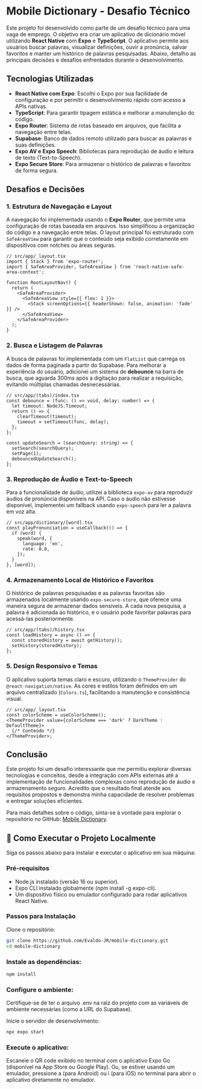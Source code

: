 # Mobile Dictionary - Desafio Técnico

Este projeto foi desenvolvido como parte de um desafio técnico para uma vaga de emprego. O objetivo era criar um aplicativo de dicionário móvel utilizando **React Native** com **Expo** e **TypeScript**. O aplicativo permite aos usuários buscar palavras, visualizar definições, ouvir a pronúncia, salvar favoritos e manter um histórico de palavras pesquisadas. Abaixo, detalho as principais decisões e desafios enfrentados durante o desenvolvimento.

## Tecnologias Utilizadas

- **React Native com Expo**: Escolhi o Expo por sua facilidade de configuração e por permitir o desenvolvimento rápido com acesso a APIs nativas.
- **TypeScript**: Para garantir tipagem estática e melhorar a manutenção do código.
- **Expo Router**: Sistema de rotas baseado em arquivos, que facilita a navegação entre telas.
- **Supabase**: Banco de dados remoto utilizado para buscar as palavras e suas definições.
- **Expo AV e Expo Speech**: Bibliotecas para reprodução de áudio e leitura de texto (Text-to-Speech).
- **Expo Secure Store**: Para armazenar o histórico de palavras e favoritos de forma segura.

## Desafios e Decisões

### 1. **Estrutura de Navegação e Layout**

A navegação foi implementada usando o **Expo Router**, que permite uma configuração de rotas baseada em arquivos. Isso simplificou a organização do código e a navegação entre telas. O layout principal foi estruturado com `SafeAreaView` para garantir que o conteúdo seja exibido corretamente em dispositivos com notches ou áreas seguras.

```tsx
// src/app/_layout.tsx
import { Stack } from 'expo-router';
import { SafeAreaProvider, SafeAreaView } from 'react-native-safe-area-context';

function RootLayoutNav() {
  return (
    <SafeAreaProvider>
      <SafeAreaView style={{ flex: 1 }}>
        <Stack screenOptions={{ headerShown: false, animation: 'fade' }} />
      </SafeAreaView>
    </SafeAreaProvider>
  );
}
```

### 2. **Busca e Listagem de Palavras**

A busca de palavras foi implementada com um `FlatList` que carrega os dados de forma paginada a partir do Supabase. Para melhorar a experiência do usuário, adicionei um sistema de **debounce** na barra de busca, que aguarda 300ms após a digitação para realizar a requisição, evitando múltiplas chamadas desnecessárias.

```tsx
// src/app/(tabs)/index.tsx
const debounce = (func: () => void, delay: number) => {
  let timeout: NodeJS.Timeout;
  return () => {
    clearTimeout(timeout);
    timeout = setTimeout(func, delay);
  };
};

const updateSearch = (searchQuery: string) => {
  setSearch(searchQuery);
  setPage(1);
  debouncedUpdateSearch();
};
```

### 3. **Reprodução de Áudio e Text-to-Speech**

Para a funcionalidade de áudio, utilizei a biblioteca `expo-av` para reproduzir áudios de pronúncia disponíveis na API. Caso o áudio não estivesse disponível, implementei um fallback usando `expo-speech` para ler a palavra em voz alta.

```tsx
// src/app/dictionary/[word].tsx
const playPronunciation = useCallback(() => {
  if (word) {
    speak(word, {
      language: 'en',
      rate: 0.8,
    });
  }
}, [word]);
```

### 4. **Armazenamento Local de Histórico e Favoritos**

O histórico de palavras pesquisadas e as palavras favoritas são armazenados localmente usando `expo-secure-store`, que oferece uma maneira segura de armazenar dados sensíveis. A cada nova pesquisa, a palavra é adicionada ao histórico, e o usuário pode favoritar palavras para acessá-las posteriormente.

```tsx
// src/app/(tabs)/history.tsx
const loadHistory = async () => {
  const storedHistory = await getHistory();
  setHistory(storedHistory);
};
```

### 5. **Design Responsivo e Temas**

O aplicativo suporta temas claro e escuro, utilizando o `ThemeProvider` do `@react-navigation/native`. As cores e estilos foram definidos em um arquivo centralizado (`Colors.ts`), facilitando a manutenção e consistência visual.

```tsx
// src/app/_layout.tsx
const colorScheme = useColorScheme();
<ThemeProvider value={colorScheme === 'dark' ? DarkTheme : DefaultTheme}>
  {/* Conteúdo */}
</ThemeProvider>;
```

## Conclusão

Este projeto foi um desafio interessante que me permitiu explorar diversas tecnologias e conceitos, desde a integração com APIs externas até a implementação de funcionalidades complexas como reprodução de áudio e armazenamento seguro. Acredito que o resultado final atende aos requisitos propostos e demonstra minha capacidade de resolver problemas e entregar soluções eficientes.

Para mais detalhes sobre o código, sinta-se à vontade para explorar o repositório no GitHub: [Mobile Dictionary](https://github.com/Evaldo-JR/mobile-dictionary).

## 🚀 Como Executar o Projeto Localmente

Siga os passos abaixo para instalar e executar o aplicativo em sua máquina:

### Pré-requisitos

- Node.js instalado (versão 16 ou superior).
- Expo CLI instalado globalmente (npm install -g expo-cli).
- Um dispositivo físico ou emulador configurado para rodar aplicativos React Native.

### Passos para Instalação

Clone o repositório:

```bash
git clone https://github.com/Evaldo-JR/mobile-dictionary.git
cd mobile-dictionary
```

### Instale as dependências:

```bash
npm install
```

### Configure o ambiente:

Certifique-se de ter o arquivo .env na raiz do projeto com as variáveis de ambiente necessárias (como a URL do Supabase).

Inicie o servidor de desenvolvimento:

```bash
npx expo start
```

### Execute o aplicativo:

Escaneie o QR code exibido no terminal com o aplicativo Expo Go (disponível na App Store ou Google Play).
Ou, se estiver usando um emulador, pressione a (para Android) ou i (para iOS) no terminal para abrir o aplicativo diretamente no emulador.
